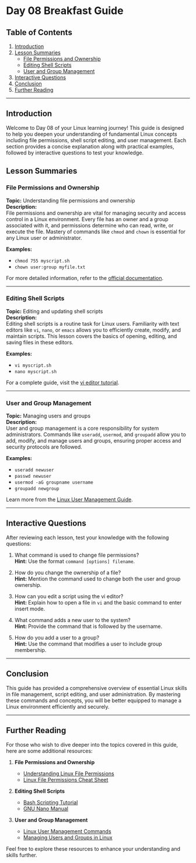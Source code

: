 # Day 08 Breakfast Guide

## Table of Contents
1. [Introduction](#introduction)
2. [Lesson Summaries](#lesson-summaries)
   - [File Permissions and Ownership](#file-permissions-and-ownership)
   - [Editing Shell Scripts](#editing-shell-scripts)
   - [User and Group Management](#user-and-group-management)
3. [Interactive Questions](#interactive-questions)
4. [Conclusion](#conclusion)
5. [Further Reading](#further-reading)

---

## Introduction
Welcome to Day 08 of your Linux learning journey! This guide is designed to help you deepen your understanding of fundamental Linux concepts including file permissions, shell script editing, and user management. Each section provides a concise explanation along with practical examples, followed by interactive questions to test your knowledge.

## Lesson Summaries

### File Permissions and Ownership
**Topic:** Understanding file permissions and ownership  
**Description:**  
File permissions and ownership are vital for managing security and access control in a Linux environment. Every file has an owner and a group associated with it, and permissions determine who can read, write, or execute the file. Mastery of commands like `chmod` and `chown` is essential for any Linux user or administrator.

**Examples:**
- `chmod 755 myscript.sh`
- `chown user:group myfile.txt`

For more detailed information, refer to the [official documentation](https://man7.org/linux/man-pages/man1/chmod.1.html).

---

### Editing Shell Scripts
**Topic:** Editing and updating shell scripts  
**Description:**  
Editing shell scripts is a routine task for Linux users. Familiarity with text editors like `vi`, `nano`, or `emacs` allows you to efficiently create, modify, and maintain scripts. This lesson covers the basics of opening, editing, and saving files in these editors.

**Examples:**
- `vi myscript.sh`
- `nano myscript.sh`

For a complete guide, visit the [vi editor tutorial](https://www.washington.edu/computing/unix/vi.html).

---

### User and Group Management
**Topic:** Managing users and groups  
**Description:**  
User and group management is a core responsibility for system administrators. Commands like `useradd`, `usermod`, and `groupadd` allow you to add, modify, and manage users and groups, ensuring proper access and security protocols are followed.

**Examples:**
- `useradd newuser`
- `passwd newuser`
- `usermod -aG groupname username`
- `groupadd newgroup`

Learn more from the [Linux User Management Guide](https://www.tecmint.com/manage-users-and-groups-in-linux/).

---

## Interactive Questions
After reviewing each lesson, test your knowledge with the following questions:

1. What command is used to change file permissions?  
   **Hint:** Use the format `command [options] filename`.

2. How do you change the ownership of a file?  
   **Hint:** Mention the command used to change both the user and group ownership.

3. How can you edit a script using the vi editor?  
   **Hint:** Explain how to open a file in `vi` and the basic command to enter insert mode.

4. What command adds a new user to the system?  
   **Hint:** Provide the command that is followed by the username.

5. How do you add a user to a group?  
   **Hint:** Use the command that modifies a user to include group membership.

---

## Conclusion
This guide has provided a comprehensive overview of essential Linux skills in file management, script editing, and user administration. By mastering these commands and concepts, you will be better equipped to manage a Linux environment efficiently and securely.

---

## Further Reading
For those who wish to dive deeper into the topics covered in this guide, here are some additional resources:

1. **File Permissions and Ownership**
   - [Understanding Linux File Permissions](https://www.digitalocean.com/community/tutorials/understanding-linux-file-permissions)
   - [Linux File Permissions Cheat Sheet](https://www.tecmint.com/linux-file-permissions-and-ownership/)

2. **Editing Shell Scripts**
   - [Bash Scripting Tutorial](https://www.shellhacks.com/bash-scripting-tutorial/)
   - [GNU Nano Manual](https://www.nano-editor.org/docs.php)

3. **User and Group Management**
   - [Linux User Management Commands](https://www.linode.com/docs/guides/user-management/)
   - [Managing Users and Groups in Linux](https://linuxize.com/post/how-to-manage-users-and-groups-in-linux/)

Feel free to explore these resources to enhance your understanding and skills further.
